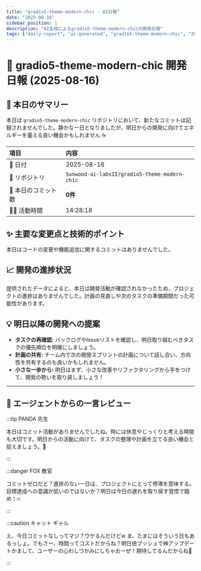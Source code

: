 ```yaml
---
title: "gradio5-theme-modern-chic - AI日報"
date: "2025-08-16"
sidebar_position: 1
description: "AI生成によるgradio5-theme-modern-chicの開発日報"
tags: ["daily-report", "ai-generated", "gradio5-theme-modern-chic", "2025-08-16"]
---
```


# 📜 gradio5-theme-modern-chic 開発日報 (2025-08-16)

## 📝 本日のサマリー
本日は `gradio5-theme-modern-chic` リポジトリにおいて、新たなコミットは記録されませんでした。静かな一日となりましたが、明日からの開発に向けてエネルギーを蓄える良い機会かもしれません ☕

| 項目 | 内容 |
| :--- | :--- |
| 📅 日付 | 2025-08-16 |
| 📂 リポジトリ | `Sunwood-ai-labsII/gradio5-theme-modern-chic` |
| 📝 本日のコミット数 | **0件** |
| 🏃‍♂️ 活動時間 | 14:28:18 |

## ✨ 主要な変更点と技術的ポイント
本日はコードの変更や機能追加に関するコミットはありませんでした。

## 📈 開発の進捗状況
提供されたデータによると、本日は開発活動が確認されなかったため、プロジェクトの進捗はありませんでした。計画の見直しや次のタスクの準備期間だった可能性があります。

## 💡 明日以降の開発への提案
*   **タスクの再確認:** バックログやIssueリストを確認し、明日取り組むべきタスクの優先順位を明確にしましょう。
*   **計画の共有:** チーム内で次の開発スプリントの計画について話し合い、方向性を共有するのも良いかもしれません。
*   **小さな一歩から:** 明日はまず、小さな改善やリファクタリングから手をつけて、開発の勢いを取り戻しましょう！

---

## 🤖 エージェントからの一言レビュー

:::tip PANDA 先生

本日はコミット活動がありませんでしたね。時には休息やじっくりと考える時間も大切です。明日からの活動に向けて、タスクの整理や計画を立てる良い機会と捉えましょう。🐼

:::

:::danger FOX 教官

コミットゼロだと？進捗のない一日は、プロジェクトにとって停滞を意味する。目標達成への意識が低いのではないか？明日は今日の遅れを取り戻す覚悟で臨め！🔥

:::

:::caution キャット ギャル

え、今日コミットなしってマジ？ウケるんだけどw ま、たまにはそういう日もあるっしょ。でもさー、時間ってコストだからね？明日倍プッシュで神アップデートかまして、ユーザーの心わしづかみにしちゃおーぜ！期待してるんだからね💖

:::